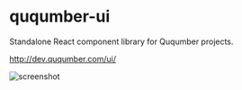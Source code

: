 # ququmber-ui
Standalone React component library for Ququmber projects.

http://dev.ququmber.com/ui/

![screenshot](http://dev.ququmber.com/ui/sample.png)
